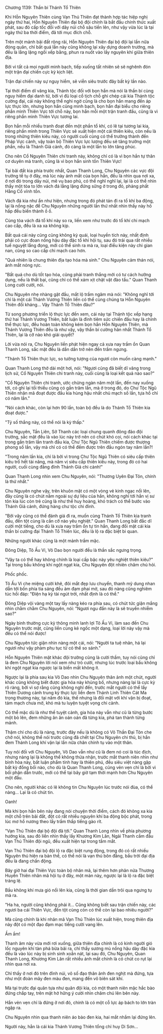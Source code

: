 




Chương 1139: Thần bí Thánh Tổ Thiên


Khi Hỗn Nguyên Thiên cùng Vạn Thú Thiên đạt thành hợp tác hiệp nghị ngày thứ hai, Hỗn Nguyên Thiên đại bộ đội chính là bắt đầu chính thức xuất phát, sau đó cấp tốc đối với dãy núi chỗ sâu tiến lên, như vậy vừa lúc là tại ngày thứ ba thời điểm, đã tới mục đích chỗ.

Trên một mảnh bãi đất rộng rãi, Hỗn Nguyên Thiên đại bộ đội lại lần nữa đóng quân, chỉ bất quá lần này cũng không lại xây dựng doanh trướng, mà đều là lẳng lặng ngồi xếp bằng, phun ra nuốt vào lấy nguyên khí giữa thiên địa.

Bởi vì tất cả mọi người minh bạch, tiếp xuống tất nhiên sẽ sẽ nghênh đón một trận đại chiến cực kỳ kịch liệt.

Trận đại chiến này sự nguy hiểm, sẽ viễn siêu trước đây bất kỳ lần nào.

Tại thời điểm dĩ vãng kia, Thánh tộc đối với bọn hắn mà nói là thần bí cùng nguy hiểm đại danh từ, bởi vì đủ loại cổ tịch chỗ ghi chép cái kia Thánh tộc cường đại, cái này không thể nghi ngờ cũng là cho bọn hắn mang đến áp lực thực lớn, nhưng bọn hắn cũng minh bạch, bọn hắn đại biểu cho riêng phần mình Thiên Vực tới chỗ này, bọn hắn mỗi một trận tranh đấu, cũng là vì riêng phần mình Thiên Vực tương lai.

Bọn hắn mỗi nhiều tranh đoạt đến một phần tổ khí, có lẽ tại tương lai kia, riêng phần mình trong Thiên Vực sẽ xuất hiện một cái thiên kiêu, còn nếu là trong những thiên kiêu này, có người cuối cùng có thể trưởng thành đến Pháp Vực cảnh, vậy toàn bộ Thiên Vực lực lượng đều sẽ tăng trưởng một phần, nếu là Thánh Giả cảnh, đó càng là một lần to lớn tăng phúc.

Cho nên Cổ Nguyên Thiên chi tranh này, không chỉ có là vì bọn hắn tự thân cơ duyên mà tranh, cũng là vì bọn hắn sinh tồn Thiên Vực!

Tại bãi đất kia phía trước nhất, Quan Thanh Long, Chu Nguyên các vực đội trưởng tề tụ ở đây, mà lúc này ánh mắt của bọn hắn, đều là nhìn qua nơi xa, ở nơi đó trong dãy núi, mê vụ bao phủ, có thể nghĩ nghĩ lại, lại là có thể nhìn thấy một tòa to lớn vách đá lẳng lặng đứng sững ở trong đó, phảng phất Hằng Cổ vĩnh tồn.

Vách đá kia như ẩn như hiện, nhưng trong đó phát tán đi ra tổ khí ba động, lại là nồng nặc để Chu Nguyên những người lần thứ nhất nhìn thấy này hô hấp đều biến thành ồ ồ.

Cùng tòa vách đá tổ khí này so ra, liền xem như trước đó tổ khí chi mạch cao cấp, đều là xa xa không kịp.

Bất quá cái này cũng cũng không kỳ quái, loại huyền tích này, nhất định phải có cực đoan nồng hậu dày đặc tổ khí hội tụ, sau đó trải qua rất nhiều tuế nguyệt lắng đọng, mới có thể sinh ra mà ra, loại điều kiện này chi gian nan, cũng so cao cấp chi mạch cao hơn.

"Quả nhiên là chung thiên địa tạo hóa mà sinh." Chu Nguyên cảm thán nói, ánh mắt nóng rực.

"Bất quá cho dù tốt tạo hóa, cũng phải tranh thắng mới có tư cách hưởng dụng, nếu là thất bại, cũng chỉ có thể xám xịt chật vật đào tẩu." Quan Thanh Long cười cười, nói.

Chu Nguyên nhẹ nhàng gật đầu, mắt lộ trầm ngâm mà nói: "Không nghĩ tới chỉ là một cái Thánh Vương Thiên liền có thể cùng chúng ta Hỗn Nguyên Thiên đối kháng... Vậy Thánh Tổ Thiên đâu?"

Từ song phương triển lộ thực lực đến xem, cái này tại Thánh tộc xếp hạng thứ hai Thánh Vương Thiên, bất luận là đỉnh tiêm sức chiến đấu hay là chỉnh thể thực lực, đều hoàn toàn không kém bọn hắn Hỗn Nguyên Thiên, mà Thánh Vương Thiên đều là như vậy, vậy thần bí cường hãn nhất Thánh Tổ Thiên, lại là cỡ nào khó giải quyết?

Lời vừa nói ra, Chu Nguyên liền phát hiện ngay cả xưa nay trầm ổn Quan Thanh Long, sắc mặt đều là dần dần trở nên đến trầm ngưng.

"Thánh Tổ Thiên thực lực, so tưởng tượng của ngươi còn muốn càng mạnh."

Quan Thanh Long thở dài một hơi, nói: "Ngươi cũng đã biết dĩ vãng trong lịch sử, Cổ Nguyên Thiên chi tranh này, cuối cùng là loại kết quả nào sao?"

"Cổ Nguyên Thiên chi tranh, ước chừng ngàn năm một lần, đến nay xuống tới, có ghi lại tối thiểu cũng có gần trăm lần, mà ở trong đó, do Chư Tộc Ngũ Thiên nhân mã đoạt được đầu kia hùng hậu nhất chủ mạch số lần, tựa hồ chỉ có năm lần."

"Nói cách khác, còn lại hơn 90 lần, toàn bộ đều là do Thánh Tổ Thiên kia đoạt được."

"Tỷ số thắng này, có thể nói là kỳ thấp."

Chu Nguyên, Tần Liên, Sở Thanh các loại chung quanh đông đảo đội trưởng, sắc mặt đều là vào lúc này trở nên có chút khó coi, nói cách khác tại trong gần trăm lần tranh đấu kia, Chư Tộc Ngũ Thiên chiếm được thượng phong số lần, vậy mà chỉ có có thể đếm được trên đầu ngón tay năm lần?!

"Trong năm lần kia, chỉ là bởi vì trong Chư Tộc Ngũ Thiên có siêu cấp thiên kiêu trổ hết tài năng, mà năm vị siêu cấp thiên kiêu này, trong đó có hai người, cuối cùng đăng đỉnh Thánh Giả chi cảnh!"

Quan Thanh Long nhìn xem Chu Nguyên, nói: "Thương Uyên Đại Tôn, chính là thứ nhất."

Chu Nguyên nghe vậy, trên khuôn mặt có một vòng vẻ kinh ngạc nổi lên, đây cũng là có chút nằm ngoài sự dự liệu của hắn, không nghĩ tới hắn vị sư tôn kia lúc còn trẻ cũng là như thế huy hoàng, khó trách có thể bước vào Thánh Giả cảnh, đứng hàng chư tộc chi đỉnh.

"Bởi vậy cũng có thể đánh giá đi ra, muốn cùng Thánh Tổ Thiên kia tranh đấu, đến tột cùng là cần cỡ nào yêu nghiệt." Quan Thanh Long bất đắc dĩ cười một tiếng, cho dù là xưa nay trầm ổn tự tin hắn, đang đối mặt cái kia thần bí cường đại Thánh Tổ Thiên lúc, đều là lộ ra đặc biệt bi quan.

Những người khác cũng là một mảnh trầm mặc.

Đông Diệp, Tô Ấu Vi, Võ Dao bọn người đều là thần sắc ngưng trọng.

"Vậy ta có thể hay không chính là loại cấp bậc này yêu nghiệt thiên kiêu?" Tại trong bầu không khí ngột ngạt kia, Chu Nguyên đột nhiên chăm chú hỏi.

Phốc phốc.

Tô Ấu Vi che miệng cười khẽ, đôi mắt đẹp lưu chuyển, thanh mỹ dung nhan dẫn tới bốn phía tia sáng đều ảm đạm phai mờ, sau đó nàng cũng nghiêm túc hồi đáp: "Điện hạ kỳ tài ngút trời, nhất định là có thể."

Đông Diệp vội vàng một tay lấy nàng kéo ra phía sau, có chút tức giận mắng nhìn chằm chằm Chu Nguyên, nói: "Ngươi ngu đần này là sẽ truyền nhiễm sao?"

Ngày bình thường cực kỳ thông minh lanh lợi Tô Ấu Vi, làm sao đến Chu Nguyên trước mặt, cũng liền cùng kẻ ngốc một dạng, loại lời này vậy mà đều có thể nói được!

Chu Nguyên tức giận nhìn nàng một cái, nói: "Người ta tuệ nhãn, há lại ngươi như vậy phàm phu tục tử có thể so sánh."

Hỗn Nguyên Thiên mặt khác đội trưởng cũng là cười thầm, tuy nói cũng chỉ là đem Chu Nguyên lời nói xem như trò cười, nhưng lúc trước loại bầu không khí ngột ngạt kia ngược lại là biến mất không ít.

Ngược lại là phía sau kia Võ Dao nhìn Chu Nguyên thân ảnh một chút, người khác cũng không biết được gia hỏa này khủng bố, nhưng nàng lại là cực kỳ rõ ràng, bởi vì sợ rằng cũng không nghĩ đến, trước mắt người có thể lấy Thiên Dương cảnh trung kỳ thực lực liền đem Thánh Linh Thiên Cát Ma trọng thương này, tại năm đó kia, thế nhưng là đối mặt với khí vận bị đoạt, tám mạch chưa mở, khó mà tu luyện tuyệt vọng chi cảnh.

Có thể mặc dù là như thế tuyệt cảnh, gia hỏa này vẫn như cũ là từng bước một bò lên, đem những ân ân oán oán đã từng kia, phá tan thành từng mảnh.

Thậm chí cho dù là nàng, trước đây nếu là không có Võ Thần Đại Tôn che chở nói, không thể nói trước cũng đã chết tại Chu Nguyên chi thủ, bị hắn đem Thánh Long khí vận lại lần nữa chân chính tụ vào một thân.

Tuy nói đối với Chu Nguyên, Võ Dao vẫn như cũ là đem nó coi là túc địch, nhưng nàng lại là không thể không thừa nhận, trước mắt thanh niên nhìn như bình hòa này, bất luận phẩm tính hay là thiên phú, đều siêu việt nàng gặp bất kỳ đồng bối nào, cho dù là Quan Thanh Long, cũng vẻn vẹn chỉ là bởi vì bối phận dẫn trước, mới có thể tại bây giờ tạm thời mạnh hơn Chu Nguyên một đầu.

Cho nên, người khác có lẽ không tin Chu Nguyên lúc trước nói đùa, có thể nàng... Lại là có chút tin.

Oanh!

Mà khi bọn hắn bên này đang nói chuyện thời điểm, cách đó không xa kia một chỗ trên bãi đất, đột có rất nhiều nguyên khí ba động bộc phát, trong lúc mơ hồ nương theo lấy trầm thấp tiếng gào rít.

"Vạn Thú Thiên đại bộ đội đã tới." Quan Thanh Long nhìn về phía phương hướng kia, sau đó liền nhìn thấy lấy Khương Kim Lân, Ngải Thanh cầm đầu Vạn Thú Thiên đội ngũ, đều xuất hiện tại trong tầm mắt.

Vạn Thú Thiên đại bộ đội lộ ra đặc biệt rung động, trong đó có rất nhiều Nguyên thú hiện ra bản thể, có thể nói là vạn thú bôn đằng, bầu trời đại địa đều là đang chấn động.

Bây giờ hai đại Thiên Vực toàn bộ nhân mã, lại thêm hơn phân nửa Thương Huyền Thiên nhân mã hội tụ ở đây, một màn này, ngược lại là lộ ra đặc biệt tráng lệ.

Bầu không khí mưa gió nổi lên kia, cũng là thời gian dần trôi qua ngưng tụ mà ra.

"Ha ha, người cũng không phải ít... Cũng không biết sau trận chiến này, các ngươi ba cái Thiên Vực, đến tột cùng còn có thể còn lại bao nhiêu người?"

Mà cũng chính là khi nhân mã Vạn Thú Thiên lúc xuất hiện, trong thiên địa này đột có một đạo đạm mạc tiếng cười vang lên.

Ầm ầm!

Thanh âm này vừa mới rơi xuống, giữa thiên địa chính là có kinh người gió lốc nguyên khí tàn phá bừa bãi ra, chỉ thấy sương mù nồng hậu dày đặc kia đều là vào lúc này bị sinh sinh xoắn nát, lại sau đó, Chu Nguyên, Quan Thanh Long, Khương Kim Lân rất nhiều ánh mắt chính là có chút co rụt lại nhìn qua nơi xa.

Chỉ thấy ở nơi đó trên đỉnh núi, vô số đạo thân ảnh đen nghịt mà đứng, tựa như một đoàn mây đen màu đen, mang đến vô biên sát khí.

Mà tại trước đại quân tựa như quân đội kia, có một thanh niên mặc hắc bào đứng chắp tay, trên mặt hờ hững ý cười nhìn chăm chú lên bên này.

Hắn vẻn vẹn chỉ là đứng ở nơi đó, chính là có một cỗ lực áp bách to lớn tràn ngập ra.

Chu Nguyên nhìn qua thanh niên áo bào đen kia, hai mắt nhắm lại đứng lên.

Người này, hẳn là cái kia Thánh Vương Thiên tổng chỉ huy Di Sơn...




